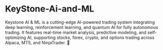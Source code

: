 # KeyStone-Ai-and-ML
Keystone AI &amp; ML is a cutting-edge AI-powered trading system integrating deep learning, reinforcement learning, and quantum AI for fully autonomous trading. It features real-time market analysis, predictive modeling, and self-optimizing AI, supporting stocks, forex, crypto, and options trading across Alpaca, MT5, and NinjaTrader. 🚀
